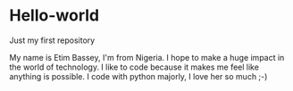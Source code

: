 # Hello-world
Just my first repository

My name is Etim Bassey, I'm from Nigeria. I hope to make a huge impact in the world of technology.
I like to code because it makes me feel like anything is possible. 
I code with python majorly, I love her so much ;-)
